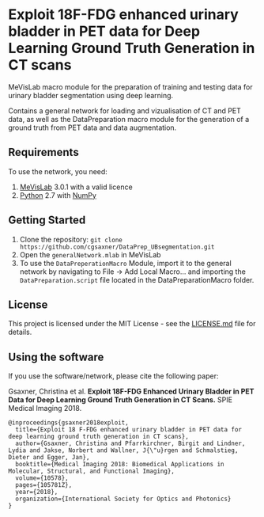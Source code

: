 # Exploit 18F-FDG enhanced urinary bladder in PET data for Deep Learning Ground Truth Generation in CT scans

MeVisLab macro module for the preparation of training and testing data for urinary bladder segmentation using deep learning.

Contains a general network for loading and vizualisation of CT and PET data, as well as the DataPreparation macro module for the generation of a ground truth from PET data and data augmentation.

## Requirements

To use the network, you need:

1. [MeVisLab](https://www.mevislab.de/download/) 3.0.1 with a valid licence
2. [Python](https://www.python.org/download/releases/2.7/) 2.7 with [NumPy](http://www.numpy.org/)

## Getting Started

1. Clone the repository:
```git clone https://github.com/cgsaxner/DataPrep_UBsegmentation.git```
2. Open the ```generalNetwork.mlab``` in MeVisLab
3. To use the ```DataPreperationMacro``` Module, import it to the general network by navigating to File -> Add Local Macro... and importing the ```DataPreparation.script``` file located in the DataPreparationMacro folder.

## License

This project is licensed under the MIT License - see the [LICENSE.md](https://github.com/cgsaxner/DataPrep_UBsegmentation/blob/master/LICENSE) file for details.

## Using the software

If you use the software/network, please cite the following paper:

Gsaxner, Christina et al. **Exploit 18F-FDG Enhanced Urinary Bladder in PET Data for Deep Learning Ground Truth Generation in CT Scans.** SPIE Medical Imaging 2018.

    @inproceedings{gsaxner2018exploit,
      title={Exploit 18 F-FDG enhanced urinary bladder in PET data for deep learning ground truth generation in CT scans},
      author={Gsaxner, Christina and Pfarrkirchner, Birgit and Lindner, Lydia and Jakse, Norbert and Wallner, J{\"u}rgen and Schmalstieg, Dieter and Egger, Jan},
      booktitle={Medical Imaging 2018: Biomedical Applications in Molecular, Structural, and Functional Imaging},
      volume={10578},
      pages={105781Z},
      year={2018},
      organization={International Society for Optics and Photonics}
    }

